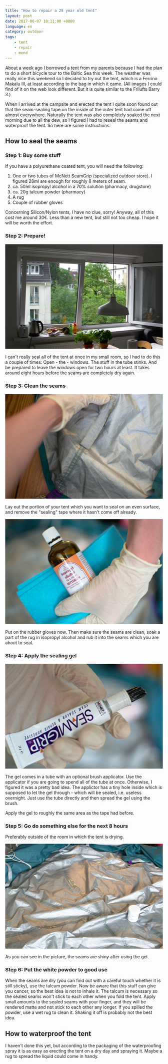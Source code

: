 ```yaml
---
title: "How to repair a 25 year old tent"
layout: post
date: 2017-06-07 10:11:00 +0000
language: en
category: outdoor
tags:
    - tent
    - repair
    - mend
---
```

About a week ago I borrowed a tent from my parents because I had the plan to do a short bicycle tour to the Baltic Sea this week. The weather was really nice this weekend so I decided to try out the tent, which is a Ferrino Makalu III, at least according to the bag in which it came. (All images I could find of it on the web look different. But it is quite similar to the Frilufts Barry 3.)

When I arrived at the campsite and erected the tent I quite soon found out that the seam-sealing tape on the inside of the outer tent had come off almost everywhere. Naturally the tent was also completely soaked the next morning due to all the dew, so I figured I had to reseal the seams and waterproof the tent. So here are some instructions.

## How to seal the seams

### Step 1: Buy some stuff

If you have a polyurethane coated tent, you will need the following:

1. One or two tubes of McNett SeamGrip (specialized outdoor store). I figured 28ml are enough for roughly 8 meters of seam.
2. ca. 50ml isopropyl alcohol in a 70% solution (pharmacy, drugstore)
3. ca. 20g talcum powder (pharmacy)
4. A rug
5. Couple of rubber gloves

Concerning Silicon/Nylon tents, I have no clue, sorry! Anyway, all of this cost me around 30€. Less than a new tent, but still not too cheap. I hope it will be worth the effort.

### Step 2: Prepare!

![Open les windows](/public/assets/2017-06-07-how-to-repair-a-25-year-old-tent/DSC0810_01.jpg)

I can't really seal all of the tent at once in my small room, so I had to do this a couple of times: Open - the - windows. The stuff in the tube stinks. And be prepared to leave the windows open for two hours at least. It takes around eight hours before the seams are completely dry again.

### Step 3: Clean the seams

![Remove the tape](/public/assets/2017-06-07-how-to-repair-a-25-year-old-tent/DSC0812_01.jpg)

Lay out the portion of your tent which you want to seal on an even surface, and remove the "sealing" tape where it hasn't come off already.

![Apply the alcohol](/public/assets/2017-06-07-how-to-repair-a-25-year-old-tent/DSC0814_01.jpg)

Put on the rubber gloves now. Then make sure the seams are clean, soak a part of the rug in isopropyl alcohol and rub it into the seams which you are about to seal.

### Step 4: Apply the sealing gel

![Use the gel](/public/assets/2017-06-07-how-to-repair-a-25-year-old-tent/DSC0816_01.jpg)

The gel comes in a tube with an optional brush applicator. Use the applicator if you are going to spend all of the tube at once. Otherwise, I figured it was a pretty bad idea. The applictor has a tiny hole inside which is supposed to let the gel through - which will be sealed, i.e. useless overnight. Just use the tube directly and then spread the gel using the brush.

Apply the gel to roughly the same area as the tape had before.

### Step 5: Go do something else for the next 8 hours

Preferably outside of the room in which the tent is drying.

![Shiny seams](/public/assets/2017-06-07-how-to-repair-a-25-year-old-tent/DSC0819_01.jpg)

As you can see in the picture, the seams are shiny after using the gel.

### Step 6: Put the white powder to good use

When the seams are dry (you can find out with a careful touch whether it is still sticky), use the talcum powder. Now be aware that this stuff can give you cancer, so the best idea is not to inhale it. The talcum is necessary so the sealed seams won't stick to each other when you fold the tent. Apply small amounts to the sealed seams with your finger, and they will be rendered matte and not stick to each other any longer. If you spilled the powder, use a wet rug to clean it. Shaking it off is probably not the best idea.

## How to waterproof the tent

I haven't done this yet, but according to the packaging of the waterproofing spray it is as easy as erecting the tent on a dry day and spraying it. Maybe a rug to spread the liquid could come in handy.


